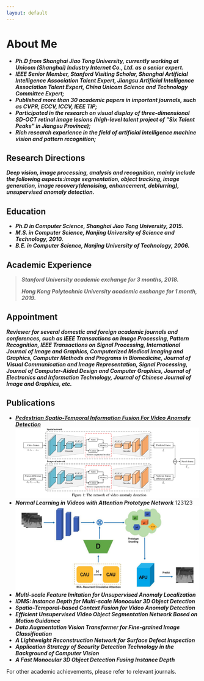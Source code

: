 ```yaml
---
layout: default
---
```



# About Me

* ***Ph.D from Shanghai Jiao Tong University, currently working at Unicom (Shanghai) Industry Internet Co., Ltd. as a senior expert.***
* ***IEEE Senior Member, Stanford Visiting Scholar, Shanghai Artificial Intelligence Association Talent Expert, Jiangsu Artificial Intelligence Association Talent Expert, China Unicom Science and Technology Committee Expert;***
* ***Published more than 30 academic papers in important journals, such as CVPR, ECCV, ICCV, IEEE TIP;***
* ***Participated in the research on visual display of three-dimensional SD-OCT retinal image lesions (high-level talent project of "Six Talent Peaks" in Jiangsu Province);***
* ***Rich research experience in the field of artificial intelligence machine vision and pattern recognition;***

## Research Directions

***Deep vision, image processing, analysis and recognition, mainly include the following aspects:image segmentation,
object tracking, image generation, image recovery(denoising, enhancement, deblurring), unsupervised anomaly detection.***

## Education

* ***Ph.D in Computer Science, Shanghai Jiao Tong University, 2015.***
* ***M.S. in Computer Science, Nanjing University of Science and Technology, 2010.***
* ***B.E. in Computer Science, Nanjing University of Technology, 2006.***

## Academic Experience

> ***Stanford University academic exchange for 3 months, 2018.***
>
> ***Hong Kong Polytechnic University academic exchange for 1 month, 2019.***

## Appointment

***Reviewer for several domestic and foreign academic journals and conferences, such as IEEE Transactions on Image Processing,
Pattern Recognition, IEEE Transactions on Signal Processing, International Journal of Image and Graphics, Computerized
Medical Imaging and Graphics, Computer Methods and Programs in Biomedicine, Journal of Visual Communication and Image
Representation, Signal Processing, Journal of Computer-Aided Design and Computer Graphics, Journal of Electronics and
Information Technology, Journal of Chinese Journal of Image and Graphics, etc.***

## Publications

* ***[Pedestrian Spatio-Temporal Information Fusion For Video Anomaly Detection](https://arxiv.org/abs/2211.10052)***
![img_4.png](img_4.png)
* ***Normal Learning in Videos with Attention Prototype Network***
<img  src="img_5.png" align='left'/> 123123
* ***Multi-scale Feature Imitation for Unsupervised Anomaly Localization***
* ***IDMS: Instance Depth for Multi-scale Monocular 3D Object Detection***
* ***Spatio-Temporal-based Context Fusion for Video Anomaly Detection***
* ***Efficient Unsupervised Video Object Segmentation Network Based on Motion Guidance***
* ***Data Augmentation Vision Transformer for Fine-grained Image Classification***
* ***A Lightweight Reconstruction Network for Surface Defect Inspection***
* ***Application Strategy of Security Detection Technology in the Background of Computer Vision***
* ***A Fast Monocular 3D Object Detection Fusing Instance Depth***

For other academic achievements, please refer to relevant journals.


